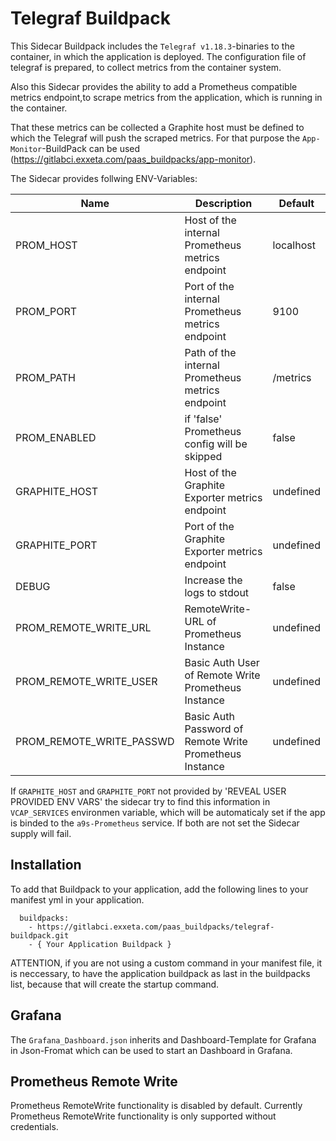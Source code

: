 # Telegraf Buildpack

This Sidecar Buildpack includes the `Telegraf v1.18.3`-binaries to the container, in which the application is deployed.
The configuration file of telegraf is prepared, to collect metrics from the container system.

Also this Sidecar provides the ability to add a Prometheus compatible metrics endpoint,to scrape metrics from the application, which is running in the container.

That these metrics can be collected a Graphite host must be defined to which the Telegraf will push the scraped metrics.
For that purpose the `App-Monitor`-BuildPack can be used (https://gitlabci.exxeta.com/paas_buildpacks/app-monitor).

The Sidecar provides follwing ENV-Variables:

| Name                     | Description                                             | Default     |
| ------------------------ | ------------------------------------------------------- | ----------- |
| PROM_HOST                | Host of the internal Prometheus metrics endpoint        | localhost   |
| PROM_PORT                | Port of the internal Prometheus metrics endpoint        | 9100        |
| PROM_PATH                | Path of the internal Prometheus metrics endpoint        | /metrics    |
| PROM_ENABLED             | if 'false' Prometheus config will be skipped            | false       |
| GRAPHITE_HOST            | Host of the Graphite Exporter metrics endpoint          | undefined   |
| GRAPHITE_PORT            | Port of the Graphite Exporter metrics endpoint          | undefined   |
| DEBUG                    | Increase the logs to stdout                             | false       |
| PROM_REMOTE_WRITE_URL    | RemoteWrite-URL of Prometheus Instance                  | undefined   |
| PROM_REMOTE_WRITE_USER   | Basic Auth User of Remote Write Prometheus Instance     | undefined   |
| PROM_REMOTE_WRITE_PASSWD | Basic Auth Password of Remote Write Prometheus Instance | undefined   |

If `GRAPHITE_HOST` and `GRAPHITE_PORT` not provided by 'REVEAL USER PROVIDED ENV VARS' the sidecar try to find this information in `VCAP_SERVICES` environmen variable, which will be automaticaly set if the app is binded to the `a9s-Prometheus` service.
If both are not set the Sidecar supply will fail.

## Installation

To add that Buildpack to your application, add the following lines to your manifest yml in your application.

```
  buildpacks:
    - https://gitlabci.exxeta.com/paas_buildpacks/telegraf-buildpack.git
    - { Your Application Buildpack }
```

ATTENTION, if you are not using a custom command in your manifest file, it is neccessary, to have the application buildpack as last in the buildpacks list, because that will create the startup command.

## Grafana
The `Grafana_Dashboard.json` inherits and Dashboard-Template for Grafana in Json-Fromat which can be used to start an Dashboard in Grafana.

## Prometheus Remote Write

Prometheus RemoteWrite functionality is disabled by default.
Currently Prometheus RemoteWrite functionality is only supported without credentials.